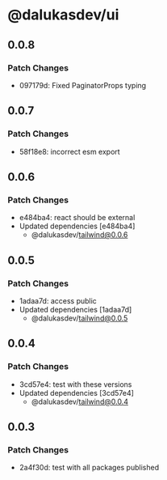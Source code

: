 # @dalukasdev/ui

## 0.0.8

### Patch Changes

- 097179d: Fixed PaginatorProps typing

## 0.0.7

### Patch Changes

- 58f18e8: incorrect esm export

## 0.0.6

### Patch Changes

- e484ba4: react should be external
- Updated dependencies [e484ba4]
  - @dalukasdev/tailwind@0.0.6

## 0.0.5

### Patch Changes

- 1adaa7d: access public
- Updated dependencies [1adaa7d]
  - @dalukasdev/tailwind@0.0.5

## 0.0.4

### Patch Changes

- 3cd57e4: test with these versions
- Updated dependencies [3cd57e4]
  - @dalukasdev/tailwind@0.0.4

## 0.0.3

### Patch Changes

- 2a4f30d: test with all packages published
